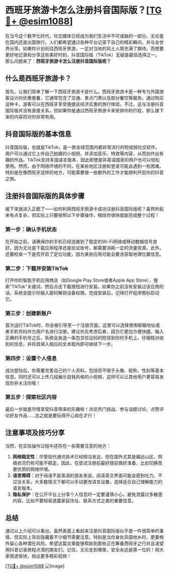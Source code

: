 # 西班牙旅游卡怎么注册抖音国际版？[[TG💪+ @esim1088](https://t.me/s/esim1088)]

在当今这个数字化时代，社交媒体已经成为我们生活中不可或缺的一部分。无论是在国内还是出国旅行，人们都希望通过各种平台记录下自己的精彩瞬间，并与全世界分享。如果你计划前往西班牙旅游，一定对当地的风土人情充满了期待。而想要更好地记录和分享这些美好时刻，抖音国际版（TikTok）无疑是最佳选择之一。那么问题来了：**西班牙旅游卡怎么注册抖音国际版呢？**

## 什么是西班牙旅游卡？

首先，让我们简单了解一下西班牙旅游卡是什么。西班牙旅游卡是一种专为外国游客设计的优惠套餐，它通常包含了交通、景点门票以及部分餐饮等服务。通过购买这种卡，游客可以在西班牙享受便捷且经济实惠的旅行体验。不过，这与注册抖音国际版并没有直接关系，但如果你是通过西班牙旅游卡来安排你的行程，那么接下来的内容将对你非常有用。

## 抖音国际版的基本信息

抖音国际版，也就是TikTok，是一款全球范围内都非常流行的短视频社交软件。用户可以通过它上传自己拍摄的小视频，并添加音乐、特效等内容，从而创作出有趣的作品。TikTok支持多国语言版本，因此即使是非英语国家的用户也可以轻松使用。然而，由于网络环境的不同，在某些地区注册和登录可能会遇到一些困难。特别是在像西班牙这样的地方，可能需要做一些额外的工作才能顺利开启你的抖音之旅。

## 注册抖音国际版的具体步骤

接下来就进入正题了——如何利用西班牙旅游卡成功注册抖音国际版呢？虽然听起来有点复杂，但实际上只要按照以下步骤操作，相信你很快就能完成整个过程！

### 第一步：确认手机状态
在开始之前，请确保你的手机已经连接到了稳定的Wi-Fi网络或移动数据信号良好。因为无论是下载应用程序还是验证账号，都需要消耗一定的流量资源。此外，还要检查一下是否开启了定位功能，因为某些应用可能会要求获取地理位置信息。

### 第二步：下载并安装TikTok
打开你的智能手机应用商店（如Google Play Store或者Apple App Store），搜索“TikTok”关键词，然后点击下载按钮进行安装。如果你之前没有安装过该应用的话，系统会提示你输入密码解锁设备权限。完成安装后，记得打开程序图标启动它。

### 第三步：创建新账户
首次运行TikTok时，你会被引导至一个注册页面。这里可以选择使用邮箱地址或者手机号码作为用户名进行注册。建议优先考虑后者，因为它更加方便快捷。输入正确的手机号之后，系统会发送一条包含验证码的短信到你的手机上。仔细核对收到的信息，并将其填入相应的文本框内即可继续下一步。

### 第四步：设置个人信息
成功登陆后，你需要完善自己的个人资料。包括但不限于头像、昵称、性别等基本信息。同时还可以上传几段展示自我风格的小视频，这样可以让其他用户更容易发现你并关注你哦！

### 第五步：探索社区内容
最后一步就是尽情享受抖音带来的乐趣啦！浏览热门挑战、参与话题讨论、点赞评论好友作品……总之就是要玩得开心自在才行！

## 注意事项及技巧分享

当然，在实际操作过程中还存在一些需要注意的地方：

1. **网络稳定性**：尽管现代通讯技术已经相当发达，但在国外尤其是偏远山区，网络状况仍有可能不稳定。因此，在尝试注册前最好提前做好准备，比如切换至更优质的网络环境。
2. **语言障碍**：对于母语不是英语的朋友来说，阅读英文界面可能会感到吃力。不过没关系，大多数情况下都可以手动更改语言设置，选择适合自己理解能力的语言版本。
3. **隐私保护**：在公开平台上分享个人信息时一定要谨慎小心，避免泄露过多敏感内容。比如不要轻易透露家庭住址、联系方式之类的重要信息。

## 总结

通过以上介绍可以看出，虽然表面上看起来注册抖音国际版似乎是一件很简单的事情，但实际上背后隐藏着不少细节需要注意。特别是当你身处异国他乡时，更要格外留心各种潜在风险。希望这篇文章能够帮助到那些正在筹备西班牙之行并且渴望用抖音记录旅程点滴的朋友们。记住，无论走到哪里，安全永远是第一位的！祝大家旅途愉快，拍出更多精彩视频！

[[TG💪+ @esim1088](https://t.me/s/esim1088) ![Image](https://i.postimg.cc/4NQfJmqS/Snipaste-2025-05-13-00-14-12.png)]